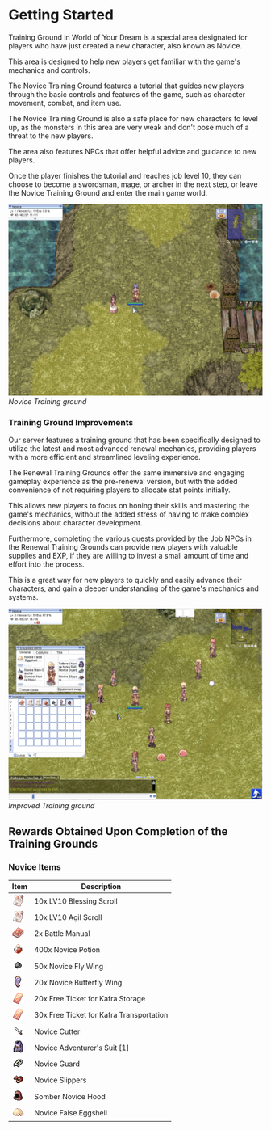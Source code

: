 # Getting Started

Training Ground in World of Your Dream is a special area designated for players who have just created a new character, also known as Novice.

This area is designed to help new players get familiar with the game's mechanics and controls.

The Novice Training Ground features a tutorial that guides new players through the basic controls and features of the game, such as character movement, combat, and item use.

The Novice Training Ground is also a safe place for new characters to level up, as the monsters in this area are very weak and don't pose much of a threat to the new players.

The area also features NPCs that offer helpful advice and guidance to new players.

Once the player finishes the tutorial and reaches job level 10, they can choose to become a swordsman, mage, or archer in the next step, or leave the Novice Training Ground and enter the main game world.

![Screenshot_2023-01-21_at_18.33](img/Screenshot_2023-01-21_at_18.33.png)
<br>*Novice Training ground*

### **Training Ground Improvements**

Our server features a training ground that has been specifically designed to utilize the latest and most advanced renewal mechanics, providing players with a more efficient and streamlined leveling experience.

The Renewal Training Grounds offer the same immersive and engaging gameplay experience as the pre-renewal version, but with the added convenience of not requiring players to allocate stat points initially.

This allows new players to focus on honing their skills and mastering the game's mechanics, without the added stress of having to make complex decisions about character development.

Furthermore, completing the various quests provided by the Job NPCs in the Renewal Training Grounds can provide new players with valuable supplies and EXP, if they are willing to invest a small amount of time and effort into the process.

This is a great way for new players to quickly and easily advance their characters, and gain a deeper understanding of the game's mechanics and systems.

![Screenshot_2023-01-21_at_18.37](img/Screenshot_2023-01-21_at_18.37.png)
<br>*Improved Training ground*
## **Rewards Obtained Upon Completion of the Training Grounds**

### **Novice Items**

| Item | Description |
|------|-------------|
| ![12215 1-1](img/12215_1-1.png) | 10x LV10 Blessing Scroll |
| ![12215 1-1](img/12215_1-1.png) | 10x LV10 Agil Scroll |
| ![12263 1](img/12263_1.png) | 2x Battle Manual |
| ![569](img/569.gif) | 400x Novice Potion |
| ![12887](img/12887.gif) | 50x Novice Fly Wing |
| ![12324](img/12324.gif) | 20x Novice Butterfly Wing |
| ![7059](img/7059.gif) | 20x Free Ticket for Kafra Storage |
| ![7059](img/7059.gif) | 30x Free Ticket for Kafra Transportation |
| ![13040](img/13040.gif) | Novice Cutter |
| ![2393](img/2393.gif) | Novice Adventurer's Suit [1] |
| ![2112](img/2112.gif) | Novice Guard |
| ![2414](img/2414.gif) | Novice Slippers |
| ![2510](img/2510.gif) | Somber Novice Hood |
| ![5055](img/5055.gif) | Novice False Eggshell |

